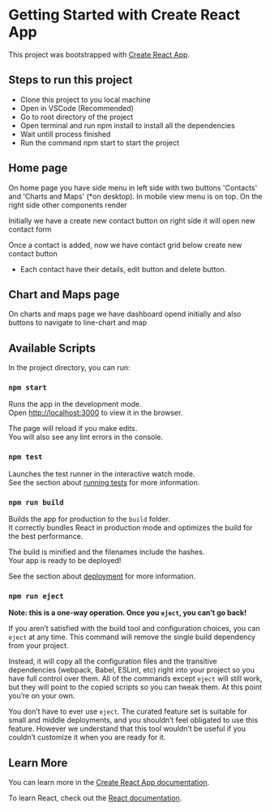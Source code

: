 # Getting Started with Create React App

This project was bootstrapped with [Create React App](https://github.com/facebook/create-react-app).

## Steps to run this project
- Clone this project to you local machine
- Open in VSCode (Recommended)
- Go to root directory of the project
- Open terminal and run npm install to install all the dependencies
- Wait untill process finished
- Run the command npm start to start the project


## Home page 
On home page you have side menu in left side with two buttons 'Contacts' and 'Charts and Maps' (*on desktop). In mobile view menu is on top.
On the right side other components render

Initially we have a create new contact button on right side it will open new contact form

Once a contact is added, now we have contact grid below create new contact button
- Each contact have their details, edit button and delete button.

## Chart and Maps page
On charts and maps page we have dashboard opend initially and also buttons to navigate to line-chart and map



## Available Scripts

In the project directory, you can run:

### `npm start`

Runs the app in the development mode.\
Open [http://localhost:3000](http://localhost:3000) to view it in the browser.

The page will reload if you make edits.\
You will also see any lint errors in the console.

### `npm test`

Launches the test runner in the interactive watch mode.\
See the section about [running tests](https://facebook.github.io/create-react-app/docs/running-tests) for more information.

### `npm run build`

Builds the app for production to the `build` folder.\
It correctly bundles React in production mode and optimizes the build for the best performance.

The build is minified and the filenames include the hashes.\
Your app is ready to be deployed!

See the section about [deployment](https://facebook.github.io/create-react-app/docs/deployment) for more information.

### `npm run eject`

**Note: this is a one-way operation. Once you `eject`, you can’t go back!**

If you aren’t satisfied with the build tool and configuration choices, you can `eject` at any time. This command will remove the single build dependency from your project.

Instead, it will copy all the configuration files and the transitive dependencies (webpack, Babel, ESLint, etc) right into your project so you have full control over them. All of the commands except `eject` will still work, but they will point to the copied scripts so you can tweak them. At this point you’re on your own.

You don’t have to ever use `eject`. The curated feature set is suitable for small and middle deployments, and you shouldn’t feel obligated to use this feature. However we understand that this tool wouldn’t be useful if you couldn’t customize it when you are ready for it.

## Learn More

You can learn more in the [Create React App documentation](https://facebook.github.io/create-react-app/docs/getting-started).

To learn React, check out the [React documentation](https://reactjs.org/).
